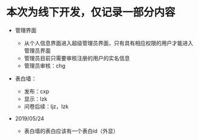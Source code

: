 # 本次为线下开发，仅记录一部分内容

- 管理界面
  - 从个人信息界面进入超级管理员界面，只有具有相应权限的用户才能进入管理员界面
  - 管理员目前只需要审核注册的用户的实名信息
  - 管理员审核：chg
- 表白墙：
  - 发布：cxp
  - 显示：lzk
  - 问卷后续：ljz，lzk





- 2019/05/24
  - 表白墙的表白应该有一个表白id（外显）
